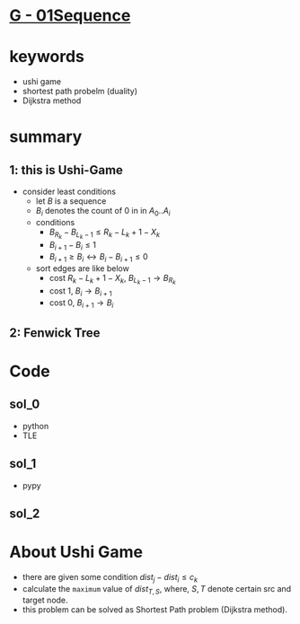 # [G - 01Sequence](https://atcoder.jp/contests/abc216/tasks/abc216_g)



# keywords 
- ushi game 
- shortest path probelm (duality)
- Dijkstra method 



# summary
## 1: this is Ushi-Game
- consider least conditions
  - let $B$ is a sequence
  - $B_i$ denotes the count of 0 in in $A_0 .. A_i$
  - conditions
    - $B_{R_k} - B_{L_k - 1} \le R_k - L_k + 1 - X_k$
    - $B_{i + 1} - B_{i} \le 1$
    - $B_{i + 1} \ge B_i \leftrightarrow B_i - B_{i + 1} \le 0$
  - sort edges are like below
    - cost $R_k - L_k + 1 - X_k$, $B_{L_k - 1} \rightarrow B_{R_k}$
    - cost 1, $B_i \rightarrow B_{i + 1}$
    - cost 0, $B_{i + 1} \rightarrow B_i$


## 2: Fenwick Tree  



# Code
## sol_0
- python
- TLE 


## sol_1
- pypy


## sol_2 



# About Ushi Game
- there are given some condition $dist_j - dist_i \le c_k$
- calculate the `maximum` value of $dist_{T, S}$, where, $S, T$ denote certain src and target node.
- this problem can be solved as Shortest Path problem (Dijkstra method).